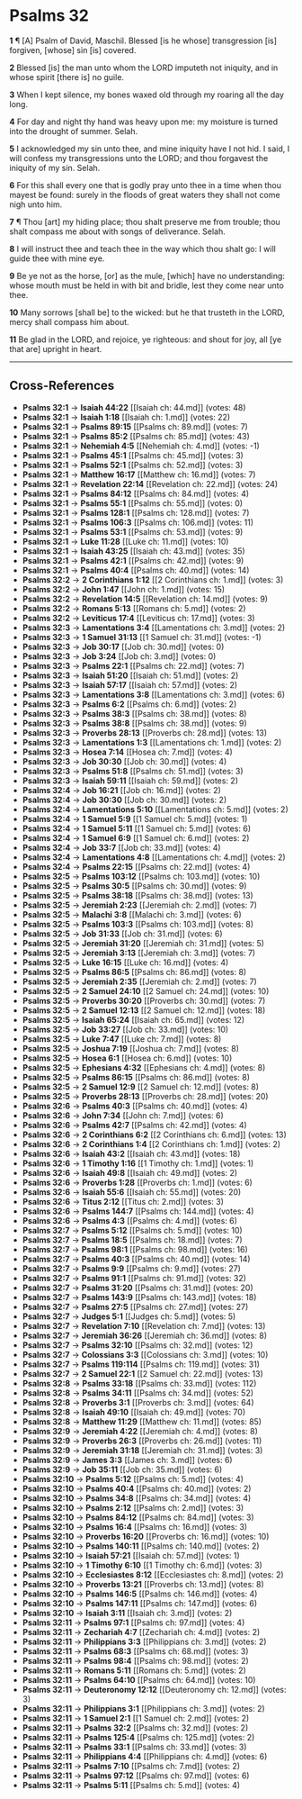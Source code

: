 # Psalms 32

**1** ¶ [A] Psalm of David, Maschil. Blessed [is he whose] transgression [is] forgiven, [whose] sin [is] covered.

**2** Blessed [is] the man unto whom the LORD imputeth not iniquity, and in whose spirit [there is] no guile.

**3** When I kept silence, my bones waxed old through my roaring all the day long.

**4** For day and night thy hand was heavy upon me: my moisture is turned into the drought of summer. Selah.

**5** I acknowledged my sin unto thee, and mine iniquity have I not hid. I said, I will confess my transgressions unto the LORD; and thou forgavest the iniquity of my sin. Selah.

**6** For this shall every one that is godly pray unto thee in a time when thou mayest be found: surely in the floods of great waters they shall not come nigh unto him.

**7** ¶ Thou [art] my hiding place; thou shalt preserve me from trouble; thou shalt compass me about with songs of deliverance. Selah.

**8** I will instruct thee and teach thee in the way which thou shalt go: I will guide thee with mine eye.

**9** Be ye not as the horse, [or] as the mule, [which] have no understanding: whose mouth must be held in with bit and bridle, lest they come near unto thee.

**10** Many sorrows [shall be] to the wicked: but he that trusteth in the LORD, mercy shall compass him about.

**11** Be glad in the LORD, and rejoice, ye righteous: and shout for joy, all [ye that are] upright in heart.

---

## Cross-References

- **Psalms 32:1** → **Isaiah 44:22** [[Isaiah ch: 44.md]] (votes: 48)
- **Psalms 32:1** → **Isaiah 1:18** [[Isaiah ch: 1.md]] (votes: 22)
- **Psalms 32:1** → **Psalms 89:15** [[Psalms ch: 89.md]] (votes: 7)
- **Psalms 32:1** → **Psalms 85:2** [[Psalms ch: 85.md]] (votes: 43)
- **Psalms 32:1** → **Nehemiah 4:5** [[Nehemiah ch: 4.md]] (votes: -1)
- **Psalms 32:1** → **Psalms 45:1** [[Psalms ch: 45.md]] (votes: 3)
- **Psalms 32:1** → **Psalms 52:1** [[Psalms ch: 52.md]] (votes: 3)
- **Psalms 32:1** → **Matthew 16:17** [[Matthew ch: 16.md]] (votes: 7)
- **Psalms 32:1** → **Revelation 22:14** [[Revelation ch: 22.md]] (votes: 24)
- **Psalms 32:1** → **Psalms 84:12** [[Psalms ch: 84.md]] (votes: 4)
- **Psalms 32:1** → **Psalms 55:1** [[Psalms ch: 55.md]] (votes: 0)
- **Psalms 32:1** → **Psalms 128:1** [[Psalms ch: 128.md]] (votes: 7)
- **Psalms 32:1** → **Psalms 106:3** [[Psalms ch: 106.md]] (votes: 11)
- **Psalms 32:1** → **Psalms 53:1** [[Psalms ch: 53.md]] (votes: 9)
- **Psalms 32:1** → **Luke 11:28** [[Luke ch: 11.md]] (votes: 10)
- **Psalms 32:1** → **Isaiah 43:25** [[Isaiah ch: 43.md]] (votes: 35)
- **Psalms 32:1** → **Psalms 42:1** [[Psalms ch: 42.md]] (votes: 9)
- **Psalms 32:1** → **Psalms 40:4** [[Psalms ch: 40.md]] (votes: 14)
- **Psalms 32:2** → **2 Corinthians 1:12** [[2 Corinthians ch: 1.md]] (votes: 3)
- **Psalms 32:2** → **John 1:47** [[John ch: 1.md]] (votes: 15)
- **Psalms 32:2** → **Revelation 14:5** [[Revelation ch: 14.md]] (votes: 9)
- **Psalms 32:2** → **Romans 5:13** [[Romans ch: 5.md]] (votes: 2)
- **Psalms 32:2** → **Leviticus 17:4** [[Leviticus ch: 17.md]] (votes: 3)
- **Psalms 32:3** → **Lamentations 3:4** [[Lamentations ch: 3.md]] (votes: 2)
- **Psalms 32:3** → **1 Samuel 31:13** [[1 Samuel ch: 31.md]] (votes: -1)
- **Psalms 32:3** → **Job 30:17** [[Job ch: 30.md]] (votes: 0)
- **Psalms 32:3** → **Job 3:24** [[Job ch: 3.md]] (votes: 0)
- **Psalms 32:3** → **Psalms 22:1** [[Psalms ch: 22.md]] (votes: 7)
- **Psalms 32:3** → **Isaiah 51:20** [[Isaiah ch: 51.md]] (votes: 2)
- **Psalms 32:3** → **Isaiah 57:17** [[Isaiah ch: 57.md]] (votes: 2)
- **Psalms 32:3** → **Lamentations 3:8** [[Lamentations ch: 3.md]] (votes: 6)
- **Psalms 32:3** → **Psalms 6:2** [[Psalms ch: 6.md]] (votes: 2)
- **Psalms 32:3** → **Psalms 38:3** [[Psalms ch: 38.md]] (votes: 8)
- **Psalms 32:3** → **Psalms 38:8** [[Psalms ch: 38.md]] (votes: 9)
- **Psalms 32:3** → **Proverbs 28:13** [[Proverbs ch: 28.md]] (votes: 13)
- **Psalms 32:3** → **Lamentations 1:3** [[Lamentations ch: 1.md]] (votes: 2)
- **Psalms 32:3** → **Hosea 7:14** [[Hosea ch: 7.md]] (votes: 4)
- **Psalms 32:3** → **Job 30:30** [[Job ch: 30.md]] (votes: 4)
- **Psalms 32:3** → **Psalms 51:8** [[Psalms ch: 51.md]] (votes: 3)
- **Psalms 32:3** → **Isaiah 59:11** [[Isaiah ch: 59.md]] (votes: 2)
- **Psalms 32:4** → **Job 16:21** [[Job ch: 16.md]] (votes: 2)
- **Psalms 32:4** → **Job 30:30** [[Job ch: 30.md]] (votes: 2)
- **Psalms 32:4** → **Lamentations 5:10** [[Lamentations ch: 5.md]] (votes: 2)
- **Psalms 32:4** → **1 Samuel 5:9** [[1 Samuel ch: 5.md]] (votes: 1)
- **Psalms 32:4** → **1 Samuel 5:11** [[1 Samuel ch: 5.md]] (votes: 6)
- **Psalms 32:4** → **1 Samuel 6:9** [[1 Samuel ch: 6.md]] (votes: 2)
- **Psalms 32:4** → **Job 33:7** [[Job ch: 33.md]] (votes: 4)
- **Psalms 32:4** → **Lamentations 4:8** [[Lamentations ch: 4.md]] (votes: 2)
- **Psalms 32:4** → **Psalms 22:15** [[Psalms ch: 22.md]] (votes: 4)
- **Psalms 32:5** → **Psalms 103:12** [[Psalms ch: 103.md]] (votes: 10)
- **Psalms 32:5** → **Psalms 30:5** [[Psalms ch: 30.md]] (votes: 9)
- **Psalms 32:5** → **Psalms 38:18** [[Psalms ch: 38.md]] (votes: 13)
- **Psalms 32:5** → **Jeremiah 2:23** [[Jeremiah ch: 2.md]] (votes: 7)
- **Psalms 32:5** → **Malachi 3:8** [[Malachi ch: 3.md]] (votes: 6)
- **Psalms 32:5** → **Psalms 103:3** [[Psalms ch: 103.md]] (votes: 8)
- **Psalms 32:5** → **Job 31:33** [[Job ch: 31.md]] (votes: 6)
- **Psalms 32:5** → **Jeremiah 31:20** [[Jeremiah ch: 31.md]] (votes: 5)
- **Psalms 32:5** → **Jeremiah 3:13** [[Jeremiah ch: 3.md]] (votes: 7)
- **Psalms 32:5** → **Luke 16:15** [[Luke ch: 16.md]] (votes: 4)
- **Psalms 32:5** → **Psalms 86:5** [[Psalms ch: 86.md]] (votes: 8)
- **Psalms 32:5** → **Jeremiah 2:35** [[Jeremiah ch: 2.md]] (votes: 7)
- **Psalms 32:5** → **2 Samuel 24:10** [[2 Samuel ch: 24.md]] (votes: 10)
- **Psalms 32:5** → **Proverbs 30:20** [[Proverbs ch: 30.md]] (votes: 7)
- **Psalms 32:5** → **2 Samuel 12:13** [[2 Samuel ch: 12.md]] (votes: 18)
- **Psalms 32:5** → **Isaiah 65:24** [[Isaiah ch: 65.md]] (votes: 12)
- **Psalms 32:5** → **Job 33:27** [[Job ch: 33.md]] (votes: 10)
- **Psalms 32:5** → **Luke 7:47** [[Luke ch: 7.md]] (votes: 8)
- **Psalms 32:5** → **Joshua 7:19** [[Joshua ch: 7.md]] (votes: 8)
- **Psalms 32:5** → **Hosea 6:1** [[Hosea ch: 6.md]] (votes: 10)
- **Psalms 32:5** → **Ephesians 4:32** [[Ephesians ch: 4.md]] (votes: 8)
- **Psalms 32:5** → **Psalms 86:15** [[Psalms ch: 86.md]] (votes: 8)
- **Psalms 32:5** → **2 Samuel 12:9** [[2 Samuel ch: 12.md]] (votes: 8)
- **Psalms 32:5** → **Proverbs 28:13** [[Proverbs ch: 28.md]] (votes: 20)
- **Psalms 32:6** → **Psalms 40:3** [[Psalms ch: 40.md]] (votes: 4)
- **Psalms 32:6** → **John 7:34** [[John ch: 7.md]] (votes: 6)
- **Psalms 32:6** → **Psalms 42:7** [[Psalms ch: 42.md]] (votes: 4)
- **Psalms 32:6** → **2 Corinthians 6:2** [[2 Corinthians ch: 6.md]] (votes: 13)
- **Psalms 32:6** → **2 Corinthians 1:4** [[2 Corinthians ch: 1.md]] (votes: 2)
- **Psalms 32:6** → **Isaiah 43:2** [[Isaiah ch: 43.md]] (votes: 18)
- **Psalms 32:6** → **1 Timothy 1:16** [[1 Timothy ch: 1.md]] (votes: 1)
- **Psalms 32:6** → **Isaiah 49:8** [[Isaiah ch: 49.md]] (votes: 2)
- **Psalms 32:6** → **Proverbs 1:28** [[Proverbs ch: 1.md]] (votes: 6)
- **Psalms 32:6** → **Isaiah 55:6** [[Isaiah ch: 55.md]] (votes: 20)
- **Psalms 32:6** → **Titus 2:12** [[Titus ch: 2.md]] (votes: 3)
- **Psalms 32:6** → **Psalms 144:7** [[Psalms ch: 144.md]] (votes: 4)
- **Psalms 32:6** → **Psalms 4:3** [[Psalms ch: 4.md]] (votes: 6)
- **Psalms 32:7** → **Psalms 5:12** [[Psalms ch: 5.md]] (votes: 10)
- **Psalms 32:7** → **Psalms 18:5** [[Psalms ch: 18.md]] (votes: 7)
- **Psalms 32:7** → **Psalms 98:1** [[Psalms ch: 98.md]] (votes: 16)
- **Psalms 32:7** → **Psalms 40:3** [[Psalms ch: 40.md]] (votes: 14)
- **Psalms 32:7** → **Psalms 9:9** [[Psalms ch: 9.md]] (votes: 27)
- **Psalms 32:7** → **Psalms 91:1** [[Psalms ch: 91.md]] (votes: 32)
- **Psalms 32:7** → **Psalms 31:20** [[Psalms ch: 31.md]] (votes: 20)
- **Psalms 32:7** → **Psalms 143:9** [[Psalms ch: 143.md]] (votes: 18)
- **Psalms 32:7** → **Psalms 27:5** [[Psalms ch: 27.md]] (votes: 27)
- **Psalms 32:7** → **Judges 5:1** [[Judges ch: 5.md]] (votes: 5)
- **Psalms 32:7** → **Revelation 7:10** [[Revelation ch: 7.md]] (votes: 13)
- **Psalms 32:7** → **Jeremiah 36:26** [[Jeremiah ch: 36.md]] (votes: 8)
- **Psalms 32:7** → **Psalms 32:10** [[Psalms ch: 32.md]] (votes: 12)
- **Psalms 32:7** → **Colossians 3:3** [[Colossians ch: 3.md]] (votes: 10)
- **Psalms 32:7** → **Psalms 119:114** [[Psalms ch: 119.md]] (votes: 31)
- **Psalms 32:7** → **2 Samuel 22:1** [[2 Samuel ch: 22.md]] (votes: 13)
- **Psalms 32:8** → **Psalms 33:18** [[Psalms ch: 33.md]] (votes: 112)
- **Psalms 32:8** → **Psalms 34:11** [[Psalms ch: 34.md]] (votes: 52)
- **Psalms 32:8** → **Proverbs 3:1** [[Proverbs ch: 3.md]] (votes: 64)
- **Psalms 32:8** → **Isaiah 49:10** [[Isaiah ch: 49.md]] (votes: 70)
- **Psalms 32:8** → **Matthew 11:29** [[Matthew ch: 11.md]] (votes: 85)
- **Psalms 32:9** → **Jeremiah 4:22** [[Jeremiah ch: 4.md]] (votes: 8)
- **Psalms 32:9** → **Proverbs 26:3** [[Proverbs ch: 26.md]] (votes: 11)
- **Psalms 32:9** → **Jeremiah 31:18** [[Jeremiah ch: 31.md]] (votes: 3)
- **Psalms 32:9** → **James 3:3** [[James ch: 3.md]] (votes: 6)
- **Psalms 32:9** → **Job 35:11** [[Job ch: 35.md]] (votes: 6)
- **Psalms 32:10** → **Psalms 5:12** [[Psalms ch: 5.md]] (votes: 4)
- **Psalms 32:10** → **Psalms 40:4** [[Psalms ch: 40.md]] (votes: 2)
- **Psalms 32:10** → **Psalms 34:8** [[Psalms ch: 34.md]] (votes: 4)
- **Psalms 32:10** → **Psalms 2:12** [[Psalms ch: 2.md]] (votes: 3)
- **Psalms 32:10** → **Psalms 84:12** [[Psalms ch: 84.md]] (votes: 3)
- **Psalms 32:10** → **Psalms 16:4** [[Psalms ch: 16.md]] (votes: 3)
- **Psalms 32:10** → **Proverbs 16:20** [[Proverbs ch: 16.md]] (votes: 10)
- **Psalms 32:10** → **Psalms 140:11** [[Psalms ch: 140.md]] (votes: 2)
- **Psalms 32:10** → **Isaiah 57:21** [[Isaiah ch: 57.md]] (votes: 1)
- **Psalms 32:10** → **1 Timothy 6:10** [[1 Timothy ch: 6.md]] (votes: 3)
- **Psalms 32:10** → **Ecclesiastes 8:12** [[Ecclesiastes ch: 8.md]] (votes: 2)
- **Psalms 32:10** → **Proverbs 13:21** [[Proverbs ch: 13.md]] (votes: 8)
- **Psalms 32:10** → **Psalms 146:5** [[Psalms ch: 146.md]] (votes: 4)
- **Psalms 32:10** → **Psalms 147:11** [[Psalms ch: 147.md]] (votes: 6)
- **Psalms 32:10** → **Isaiah 3:11** [[Isaiah ch: 3.md]] (votes: 2)
- **Psalms 32:11** → **Psalms 97:1** [[Psalms ch: 97.md]] (votes: 4)
- **Psalms 32:11** → **Zechariah 4:7** [[Zechariah ch: 4.md]] (votes: 2)
- **Psalms 32:11** → **Philippians 3:3** [[Philippians ch: 3.md]] (votes: 2)
- **Psalms 32:11** → **Psalms 68:3** [[Psalms ch: 68.md]] (votes: 3)
- **Psalms 32:11** → **Psalms 98:4** [[Psalms ch: 98.md]] (votes: 2)
- **Psalms 32:11** → **Romans 5:11** [[Romans ch: 5.md]] (votes: 2)
- **Psalms 32:11** → **Psalms 64:10** [[Psalms ch: 64.md]] (votes: 10)
- **Psalms 32:11** → **Deuteronomy 12:12** [[Deuteronomy ch: 12.md]] (votes: 3)
- **Psalms 32:11** → **Philippians 3:1** [[Philippians ch: 3.md]] (votes: 2)
- **Psalms 32:11** → **1 Samuel 2:1** [[1 Samuel ch: 2.md]] (votes: 2)
- **Psalms 32:11** → **Psalms 32:2** [[Psalms ch: 32.md]] (votes: 2)
- **Psalms 32:11** → **Psalms 125:4** [[Psalms ch: 125.md]] (votes: 2)
- **Psalms 32:11** → **Psalms 33:1** [[Psalms ch: 33.md]] (votes: 3)
- **Psalms 32:11** → **Philippians 4:4** [[Philippians ch: 4.md]] (votes: 6)
- **Psalms 32:11** → **Psalms 7:10** [[Psalms ch: 7.md]] (votes: 2)
- **Psalms 32:11** → **Psalms 97:12** [[Psalms ch: 97.md]] (votes: 6)
- **Psalms 32:11** → **Psalms 5:11** [[Psalms ch: 5.md]] (votes: 4)
